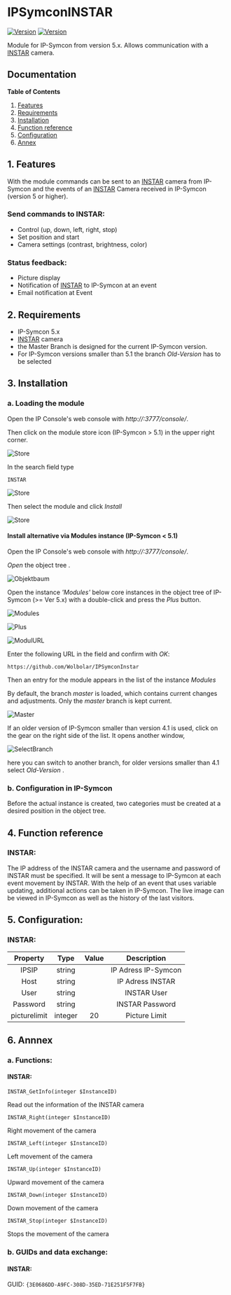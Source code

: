 # IPSymconINSTAR
[![Version](https://img.shields.io/badge/Symcon-PHPModul-red.svg)](https://www.symcon.de/service/dokumentation/entwicklerbereich/sdk-tools/sdk-php/)
[![Version](https://img.shields.io/badge/Symcon%20Version-5.0%20%3E-green.svg)](https://www.symcon.de/forum/threads/38222-IP-Symcon-5-0-verf%C3%BCgbar)


Module for IP-Symcon from version 5.x. Allows communication with a [INSTAR](https://www.instar.de/ "INSTAR") camera.

## Documentation

**Table of Contents**

1. [Features](#1-features)
2. [Requirements](#2-requirements)
3. [Installation](#3-installation)
4. [Function reference](#4-functionreference)
5. [Configuration](#5-configuration)
6. [Annex](#6-annex)

## 1. Features

With the module commands can be sent to an [INSTAR](https://www.instar.de/ "INSTAR") camera from IP-Symcon and the events of an [INSTAR](https://www.instar.de/ "INSTAR") Camera received in IP-Symcon (version 5 or higher).

### Send commands to INSTAR:  

- Control (up, down, left, right, stop)
- Set position and start
- Camera settings (contrast, brightness, color)

### Status feedback:  

- Picture display
- Notification of [INSTAR](https://www.instar.de/ "INSTAR") to IP-Symcon at an event
- Email notification at Event
  

## 2. Requirements

 - IP-Symcon 5.x
 - [INSTAR](https://www.instar.de/ "INSTAR") camera
 - the Master Branch is designed for the current IP-Symcon version.
 - For IP-Symcon versions smaller than 5.1 the branch _Old-Version_ has to be selected
 

## 3. Installation

### a. Loading the module

Open the IP Console's web console with _http://<IP-Symcon IP>:3777/console/_.

Then click on the module store icon (IP-Symcon > 5.1) in the upper right corner.

![Store](img/store_icon.png?raw=true "open store")

In the search field type

```
INSTAR
```  


![Store](img/module_store_search_en.png?raw=true "module search")

Then select the module and click _Install_

![Store](img/install_en.png?raw=true "install")


#### Install alternative via Modules instance (IP-Symcon < 5.1)

Open the IP Console's web console with _http://<IP-Symcon IP>:3777/console/_.

_Open_ the object tree .

![Objektbaum](img/object_tree.png?raw=true "Objektbaum")	

Open the instance _'Modules'_ below core instances in the object tree of IP-Symcon (>= Ver 5.x) with a double-click and press the _Plus_ button.

![Modules](img/modules.png?raw=true "Modules")	

![Plus](img/plus.png?raw=true "Plus")	

![ModulURL](img/add_module.png?raw=true "Add Module")
 
Enter the following URL in the field and confirm with _OK_:

```
https://github.com/Wolbolar/IPSymconInstar
```  
	         
Then an entry for the module appears in the list of the instance _Modules_

By default, the branch _master_ is loaded, which contains current changes and adjustments.
Only the _master_ branch is kept current.

![Master](img/master.png?raw=true "master") 

If an older version of IP-Symcon smaller than version 4.1 is used, click on the gear on the right side of the list.
It opens another window,

![SelectBranch](img/select_branch_en.png?raw=true "select branch") 

here you can switch to another branch, for older versions smaller than 4.1 select _Old-Version_ .

### b. Configuration in IP-Symcon

Before the actual instance is created, two categories must be created at a desired position in the object tree.


## 4. Function reference

### INSTAR:

The IP address of the INSTAR camera and the username and password of INSTAR must be specified.
It will be sent a message to IP-Symcon at each event movement by INSTAR.
With the help of an event that uses variable updating, additional actions can be taken in IP-Symcon.
The live image can be viewed in IP-Symcon as well as the history of the last visitors.


## 5. Configuration:

### INSTAR:

| Property    | Type    | Value        | Description                               |
| :---------: | :-----: | :----------: | :---------------------------------------: |
| IPSIP       | string  |              | IP Adress IP-Symcon                       |
| Host        | string  |              | IP Adress INSTAR                          |
| User        | string  |              | INSTAR User                               |
| Password    | string  |              | INSTAR Password                           |
| picturelimit| integer |    20        | Picture Limit                             |






## 6. Annnex

###  a. Functions:

#### INSTAR:

`INSTAR_GetInfo(integer $InstanceID)`

Read out the information of the INSTAR camera

`INSTAR_Right(integer $InstanceID)`

Right movement of the camera

`INSTAR_Left(integer $InstanceID)`

Left movement of the camera

`INSTAR_Up(integer $InstanceID)`

Upward movement of the camera

`INSTAR_Down(integer $InstanceID)`

Down movement of the camera

`INSTAR_Stop(integer $InstanceID)`

Stops the movement of the camera


###  b. GUIDs and data exchange:

#### INSTAR:

GUID: `{3E0686DD-A9FC-308D-35ED-71E251F5F7FB}` 